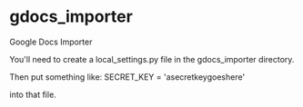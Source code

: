 gdocs_importer
==============

Google Docs Importer

You'll need to create a local_settings.py file in the gdocs_importer directory. 

Then put something like: SECRET_KEY = 'asecretkeygoeshere'

into that file.

